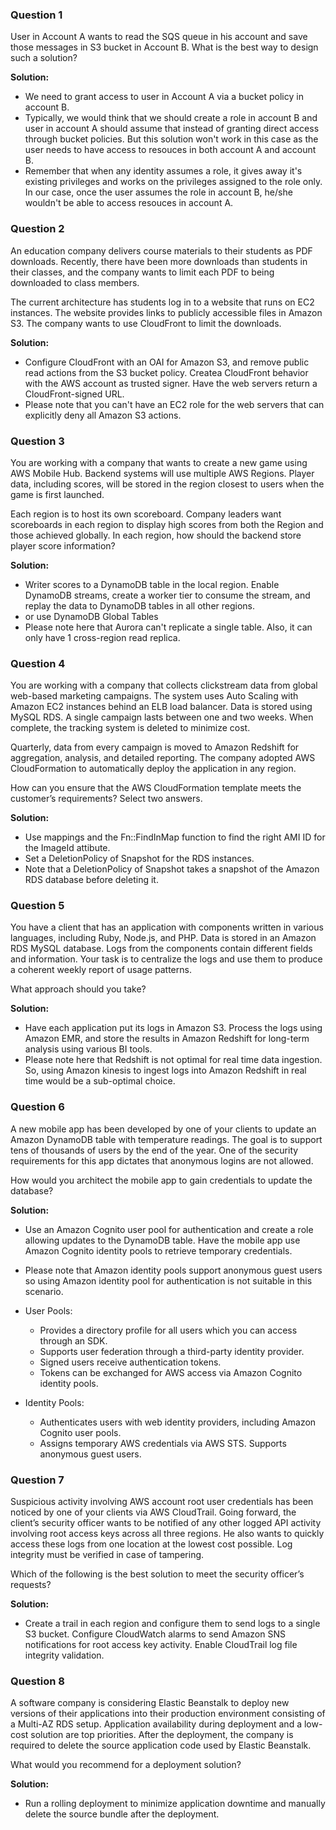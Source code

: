 ### **Question 1**
User in Account A wants to read the SQS queue in his account and save those messages in S3 bucket in Account B. What is the best way to design such a solution?

**Solution:**
* We need to grant access to user in Account A via a bucket policy in account B.
* Typically, we would think that we should create a role in account B and user in account A should assume that instead of granting direct access through bucket policies. But this solution won't work in this case as the user needs to have access to resouces in both account A and account B.
* Remember that when any identity assumes a role, it gives away it's existing privileges and works on the privileges assigned to the role only. In our case, once the user assumes the role in account B, he/she wouldn't be able to access resouces in account A.

### **Question 2**
An education company delivers course materials to their students as PDF downloads. Recently, there have been more downloads than students in their classes, and the company wants to limit each PDF to being downloaded to class members.

The current architecture has students log in to a website that runs on EC2 instances. The website provides links to publicly accessible files in Amazon S3. The company wants to use CloudFront to limit the downloads.

**Solution:**
* Configure CloudFront with an OAI for Amazon S3, and remove public read actions from the S3 bucket policy. Createa CloudFront behavior with the AWS account as trusted signer. Have the web servers return a CloudFront-signed URL.
* Please note that you can't have an EC2 role for the web servers that can explicitly deny all Amazon S3 actions.

### **Question 3**
You are working with a company that wants to create a new game using AWS Mobile Hub. Backend systems will use multiple AWS Regions. Player data, including scores, will be stored in the region closest to users when the game is first launched.

Each region is to host its own scoreboard. Company leaders want scoreboards in each region to display high scores from both the Region and those achieved globally. In each region, how should the backend store player score information?

**Solution:**
* Writer scores to a DynamoDB table in the local region. Enable DynamoDB streams, create a worker tier to consume the stream, and replay the data to DynamoDB tables in all other regions.
* or use DynamoDB Global Tables
* Please note here that Aurora can't replicate a single table. Also, it can only have 1 cross-region read replica.

### **Question 4**
You are working with a company that collects clickstream data from global web-based marketing campaigns. The system uses Auto Scaling with Amazon EC2 instances behind an ELB load balancer. Data is stored using MySQL RDS. A single campaign lasts between one and two weeks. When complete, the tracking system is deleted to minimize cost.

Quarterly, data from every campaign is moved to Amazon Redshift for aggregation, analysis, and detailed reporting. The company adopted AWS CloudFormation to automatically deploy the application in any region.

How can you ensure that the AWS CloudFormation template meets the customer’s requirements?  Select two answers. 

**Solution:**
* Use mappings and the Fn::FindInMap function to find the right AMI ID for the ImageId attibute.
* Set a DeletionPolicy of Snapshot for the RDS instances.
* Note that a DeletionPolicy of Snapshot takes a snapshot of the Amazon RDS database before deleting it.

### **Question 5**
You have a client that has an application with components written in various languages, including Ruby, Node.js, and PHP. Data is stored in an Amazon RDS MySQL database. Logs from the components contain different fields and information. Your task is to centralize the logs and use them to produce a coherent weekly report of usage patterns.

What approach should you take?

**Solution:**
* Have each application put its logs in Amazon S3. Process the logs using Amazon EMR, and store the results in Amazon Redshift for long-term analysis using various BI tools.
* Please note here that Redshift is not optimal for real time data ingestion. So, using Amazon kinesis to ingest logs into Amazon Redshift in real time would be a sub-optimal choice.

### **Question 6**
A new mobile app has been developed by one of your clients to update an Amazon DynamoDB table with temperature readings. The goal is to support tens of thousands of users by the end of the year. One of the security requirements for this app dictates that anonymous logins are not allowed.

How would you architect the mobile app to gain credentials to update the database?

**Solution:**
* Use an Amazon Cognito user pool for authentication and create a role allowing updates to the DynamoDB table. Have the mobile app use Amazon Cognito identity pools to retrieve temporary credentials.
* Please note that Amazon identity pools support anonymous guest users so using Amazon identity pool for authentication is not suitable in this scenario.

* User Pools:
  * Provides a directory profile for all users which you can access through an SDK.
  * Supports user federation through a third-party identity provider. 
  * Signed users receive authentication tokens.
  * Tokens can be exchanged for AWS access via Amazon Cognito identity pools.

* Identity Pools:
  * Authenticates users with web identity providers, including Amazon Cognito user pools.
  * Assigns temporary AWS credentials via AWS STS.
Supports anonymous guest users.

### **Question 7**
Suspicious activity involving AWS account root user credentials has been noticed by one of your clients via AWS CloudTrail. Going forward, the client’s security officer wants to be notified of any other logged API activity involving root access keys across all three regions. He also wants to quickly access these logs from one location at the lowest cost possible. Log integrity must be verified in case of tampering.

Which of the following is the best solution to meet the security officer’s requests?

**Solution:**
* Create a trail in each region and configure them to send logs to a single S3 bucket. Configure CloudWatch alarms to send Amazon SNS notifications for root access key activity. Enable CloudTrail log file integrity validation.

### **Question 8**
A software company is considering Elastic Beanstalk to deploy new versions of their applications into their production environment consisting of a Multi-AZ RDS setup. Application availability during deployment and a low-cost solution are top priorities. After the deployment, the company is required to delete the source application code used by Elastic Beanstalk.

What would you recommend for a deployment solution?

**Solution:**
* Run a rolling deployment to minimize application downtime and manually delete the source bundle after the deployment.
